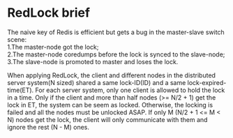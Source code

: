 # RedLock brief #
The naive key of Redis is efficient but gets a bug in the master-slave switch scene:  
1.The master-node got the lock;  
2.The master-node coredumps before the lock is synced to the slave-node;  
3.The slave-node is promoted to master and loses the lock.  
  
 When applying RedLock, the client and different nodes in the distributed server system(N sized) shared a same lock-ID(ID) and a same lock-expired-time(ET). 
 For each server system, only one client is allowed to hold the lock in a time.
 Only if the client and more than half nodes (>= N/2 + 1) get the lock in ET, the system can be seem as locked. Otherwise, the locking is failed and all the nodes must be unlocked ASAP. 
 If only M (N/2 + 1 <= M < N) nodes get the lock, the client will only communicate with them and ignore the rest (N - M) ones.
